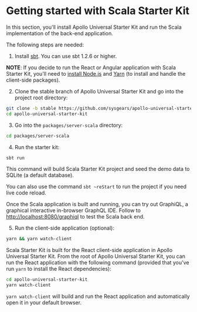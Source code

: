 # Getting started with Scala Starter Kit

In this section, you'll install Apollo Universal Starter Kit and run the Scala implementation of the back-end 
application.

The following steps are needed:

1. Install [sbt]. You can use sbt 1.2.6 or higher.

**NOTE**: If you decide to run the React or Angular application with Scala Starter Kit, you'll need to [install Node.js] 
and [Yarn] (to install and handle the client-side packages).

2. Clone the stable branch of Apollo Universal Starter Kit and go into the project root directory:
   
```bash
git clone -b stable https://github.com/sysgears/apollo-universal-starter-kit.git
cd apollo-universal-starter-kit
```

3. Go into the `packages/server-scala` directory: 

```bash
cd packages/server-scala
```

4. Run the starter kit:

```bash
sbt run
```

This command will build Scala Starter Kit project and seed the demo data to SQLite (a default database).

You can also use the command `sbt ~reStart` to run the project if you need live code reload.

Once the Scala application is built and running, you can try out GraphiQL, a graphical interactive in-browser GraphQL 
IDE. Follow to [http://localhost:8080/graphiql] to test the Scala back end.

5. Run the client-side application (optional):

```bash
yarn && yarn watch-client
```

Scala Starter Kit is built for the React client-side application in Apollo Universal Starter Kit. From the root of 
Apollo Universal Starter Kit, you can run the React application with the following command (provided that you've run 
`yarn` to install the React dependencies):

```bash
cd apollo-universal-starter-kit
yarn watch-client
```

`yarn watch-client` will build and run the React application and automatically open it in your default browser.

[sbt]: https://www.scala-sbt.org/download.html
[http://localhost:8080/graphiql]: http://localhost:8080/graphiql
[install node.js]: https://nodejs.org/en/ 
[yarn]: https://yarnpkg.com/lang/en/docs/install/#debian-stable